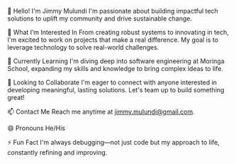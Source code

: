 👋 Hello! I'm Jimmy Mulundi
I'm passionate about building impactful tech solutions to uplift my community and drive sustainable change.

👀 What I’m Interested In
From creating robust systems to innovating in tech, I'm excited to work on projects that make a real difference. My goal is to leverage technology to solve real-world challenges.

🌱 Currently Learning
I'm diving deep into software engineering at Moringa School, expanding my skills and knowledge to bring complex ideas to life.

💞️ Looking to Collaborate
I'm eager to connect with anyone interested in developing meaningful, lasting solutions. Let's team up to build something great!

📫 Contact Me
Reach me anytime at jimmy.mulundi@gmail.com.

😄 Pronouns
He/His

⚡ Fun Fact
I'm always debugging—not just code but my approach to life, constantly refining and improving.
<!---
Jimmy-moringa/Jimmy-moringa is a ✨ special ✨ repository because its `README.md` (this file) appears on your GitHub profile.
You can click the Preview link to take a look at your changes.
--->
